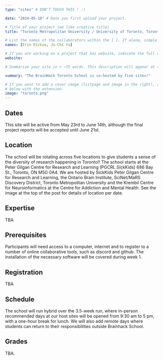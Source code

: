 ```yaml
---
type: "sites" # DON'T TOUCH THIS ! :)

date: "2024-05-10" # Date you first upload your project.

# Title of your project (we like creative title)
title: "Toronto Metropolitan University / University of Toronto, Toronto, Canada"

# List the names of the collaborators within the [ ]. If alone, simple put your name within []
names: [Erin Dickie, Ju-Chi Yu]

# If you are working on a project that has website, indicate the full url including "https://" below or leave it empty.
website:

# Summarize your site in < ~75 words. This description will appear at the top of your page and on the list page with other sites..

summary: "The BrainHack Toronto School is co-hosted by five sites!"

# If you want to add a cover image (listpage and image in the right), add it to your directory and indicate the name
# below with the extension.
image: "toronto.png"
---
```


## Dates
This site will be active from May 23rd to June 14th, although the final project reports will be accepted until June 21st.

## Location
The school will be rotating across five locations to give students a sense of the diversity of research happening in Toronto!! The school starts at the Peter Gilgan Centre for Research and Learning (PGCRL SickKids) 686 Bay St., Toronto, ON M5G 0A4. We are hosted by SickKids Peter Gilgan Centre for Research and Learning, the Ontario Brain Institute, SciNet/MaRS Discovery District, Toronto Metropolitan University and the Krembil Centre for Neuroinformatics at the Centre for Addiction and Mental Health. See the image at the top of the post for details of location per date. 

## Expertise
TBA

## Prerequisites
Participants will need access to a computer, internet and to register to a number of online collaborative tools, such as discord and github. The installation of the necessary software will be covered during week 1.

## Registration
TBA

## Schedule
The school will run hybrid over the 3.5-week run, where in-person recommended days at our host sites will be opened from 9:30 am to 5 pm, with a one-hour break for lunch. We will also add remote days where students can return to their responsibilities outside Brainhack School.

## Grades
TBA.

